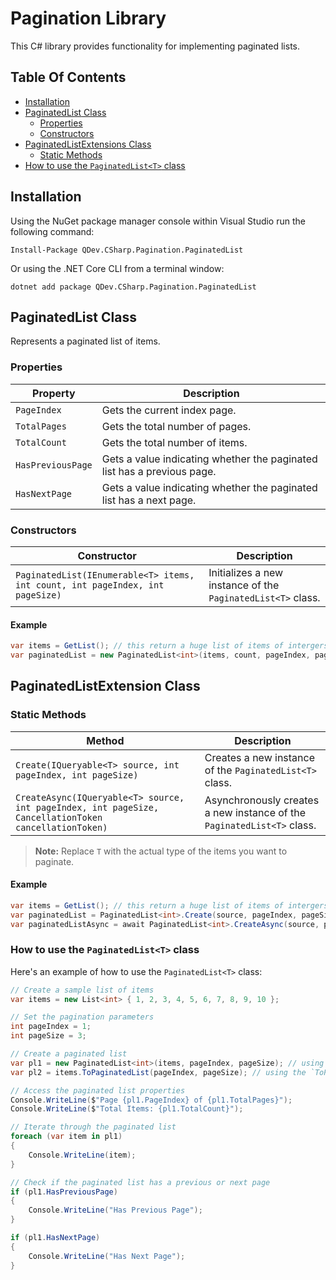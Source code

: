 # Pagination Library 

This C# library provides functionality for implementing paginated lists.

## Table Of Contents

- [Installation](#installation)
- [PaginatedList<T> Class](#paginatedlistt-class)
  - [Properties](#properties)
  - [Constructors](#constructors)
- [PaginatedListExtensions Class](#paginatedlistextension-class)
  - [Static Methods](#static-methods)
- [How to use the `PaginatedList<T>` class](#how-to-use-the-paginatedlistt-class)

## Installation

Using the NuGet package manager console within Visual Studio run the following command:

```
Install-Package QDev.CSharp.Pagination.PaginatedList
```

Or using the .NET Core CLI from a terminal window:

```
dotnet add package QDev.CSharp.Pagination.PaginatedList
```

## PaginatedList<T> Class

Represents a paginated list of items.

### Properties

| Property          | Description                                                             |
|-------------------|-------------------------------------------------------------------------|
| `PageIndex`       | Gets the current index page.                                            |
| `TotalPages`      | Gets the total number of pages.                                         |
| `TotalCount`      | Gets the total number of items.                                         |
| `HasPreviousPage` | Gets a value indicating whether the paginated list has a previous page. |
| `HasNextPage`     | Gets a value indicating whether the paginated list has a next page.     |

### Constructors

| Constructor                                                                   | Description                                                 |
|-------------------------------------------------------------------------------|-------------------------------------------------------------|
| `PaginatedList(IEnumerable<T> items, int count, int pageIndex, int pageSize)` | Initializes a new instance of the `PaginatedList<T>` class. |

#### Example
```csharp
var items = GetList(); // this return a huge list of items of intergers
var paginatedList = new PaginatedList<int>(items, count, pageIndex, pageSize);
```

## PaginatedListExtension Class

### Static Methods

| Method                                                                                                | Description                                                            |
|-------------------------------------------------------------------------------------------------------|------------------------------------------------------------------------|
| `Create(IQueryable<T> source, int pageIndex, int pageSize)`                                           | Creates a new instance of the `PaginatedList<T>` class.                |
| `CreateAsync(IQueryable<T> source, int pageIndex, int pageSize, CancellationToken cancellationToken)` | Asynchronously creates a new instance of the `PaginatedList<T>` class. |

> **Note:** Replace `T` with the actual type of the items you want to paginate.

#### Example
```csharp
var items = GetList(); // this return a huge list of items of intergers
var paginatedList = PaginatedList<int>.Create(source, pageIndex, pageSize);
var paginatedListAsync = await PaginatedList<int>.CreateAsync(source, pageIndex, pageSize, cancellationToken);
```

### How to use the `PaginatedList<T>` class

Here's an example of how to use the `PaginatedList<T>` class:

```csharp
// Create a sample list of items
var items = new List<int> { 1, 2, 3, 4, 5, 6, 7, 8, 9, 10 };

// Set the pagination parameters
int pageIndex = 1;
int pageSize = 3;

// Create a paginated list
var pl1 = new PaginatedList<int>(items, pageIndex, pageSize); // using the constructor
var pl2 = items.ToPaginatedList(pageIndex, pageSize); // using the `ToPaginatedList` extension method

// Access the paginated list properties
Console.WriteLine($"Page {pl1.PageIndex} of {pl1.TotalPages}");
Console.WriteLine($"Total Items: {pl1.TotalCount}");

// Iterate through the paginated list
foreach (var item in pl1)
{
    Console.WriteLine(item);
}

// Check if the paginated list has a previous or next page
if (pl1.HasPreviousPage)
{
    Console.WriteLine("Has Previous Page");
}

if (pl1.HasNextPage)
{
    Console.WriteLine("Has Next Page");
}
```
